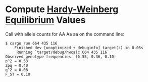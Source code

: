 # Compute [Hardy-Weinberg Equilibrium](https://en.wikipedia.org/wiki/Hardy%E2%80%93Weinberg_principle) Values

Call with allele counts for AA Aa aa  on the command line:

```
$ cargo run 664 435 116
    Finished dev [unoptimized + debuginfo] target(s) in 0.05s
     Running `target/debug/hwcalc 664 435 116`
Observed genotype frequencies: [0.55, 0.36, 0.10]
p^2 = 0.53
2pq = 0.40
q^2 = 0.08
F_ST = 0.10
```


